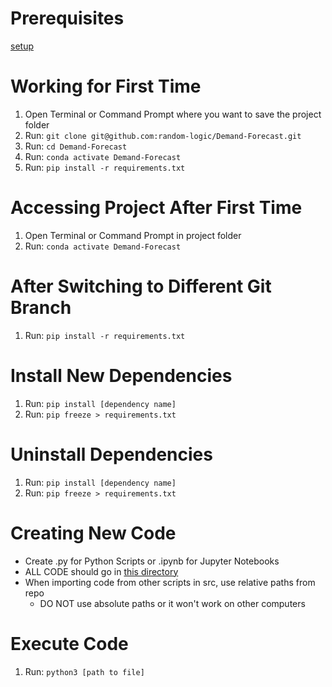 # Prerequisites
[setup](/education/setup/README.md)

# Working for First Time
1. Open Terminal or Command Prompt where you want to save the project folder
2. Run: `git clone git@github.com:random-logic/Demand-Forecast.git`
3. Run: `cd Demand-Forecast`
4. Run: `conda activate Demand-Forecast`
5. Run: `pip install -r requirements.txt`

# Accessing Project After First Time
1. Open Terminal or Command Prompt in project folder
2. Run: `conda activate Demand-Forecast`

# After Switching to Different Git Branch
1. Run: `pip install -r requirements.txt`

# Install New Dependencies
1. Run: `pip install [dependency name]`
2. Run: `pip freeze > requirements.txt`

# Uninstall Dependencies
1. Run: `pip install [dependency name]`
2. Run: `pip freeze > requirements.txt`

# Creating New Code
* Create .py for Python Scripts or .ipynb for Jupyter Notebooks
* ALL CODE should go in [this directory](/src)
* When importing code from other scripts in src, use relative paths from repo
  * DO NOT use absolute paths or it won't work on other computers

# Execute Code
1. Run: `python3 [path to file]`
